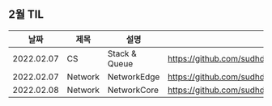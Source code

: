 ## 2월 TIL

| 날짜       | 제목 | 설명   | 링크                                                                     |
| ---------- | ---- | ------ | ------------------------------------------------------------------------ |
| 2022.02.07 | CS | Stack & Queue | https://github.com/sudhdkso/TIL/blob/main/CS/Stack%26Queue/programmers_42584.md|
| 2022.02.07 | Network | NetworkEdge | https://github.com/sudhdkso/TIL/blob/main/Network/1weeks.md|
| 2022.02.08 | Network | NetworkCore | https://github.com/sudhdkso/TIL/blob/main/Network/1weeks.md|


